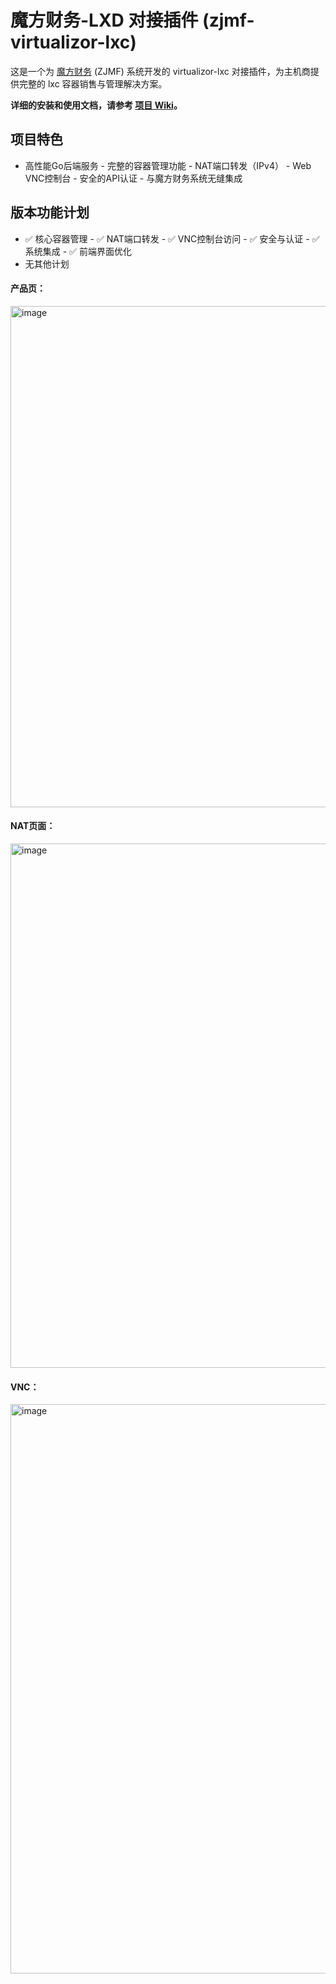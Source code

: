 # 魔方财务-LXD 对接插件 (zjmf-virtualizor-lxc)

这是一个为 [魔方财务](https://www.zjmf.com/) (ZJMF) 系统开发的 virtualizor-lxc 对接插件，为主机商提供完整的 lxc 容器销售与管理解决方案。

**详细的安装和使用文档，请参考 [项目 Wiki](https://github.com/xkatld/zjmf-virtualizor-lxc/wiki)。**

## 项目特色

- 高性能Go后端服务 - 完整的容器管理功能 - NAT端口转发（IPv4） - Web VNC控制台 - 安全的API认证 - 与魔方财务系统无缝集成

## 版本功能计划

- ✅ 核心容器管理 - ✅ NAT端口转发 - ✅ VNC控制台访问 - ✅ 安全与认证 - ✅ 系统集成 - ✅ 前端界面优化
- 无其他计划

#### 产品页：
<img width="1640" height="802" alt="image" src="https://github.com/user-attachments/assets/9267b7ee-4b60-4830-9e1d-738e1cbac1c8" />

#### NAT页面：

<img width="1641" height="839" alt="image" src="https://github.com/user-attachments/assets/d1b22a13-7f1c-46ba-834d-d93d395996d1" />


#### VNC：
<img width="1920" height="911" alt="image" src="https://github.com/user-attachments/assets/82a5db59-bdf1-4a87-a905-61a4ab1830bd" />
